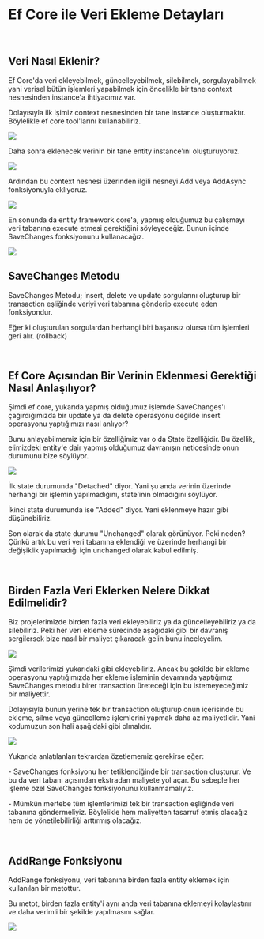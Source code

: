 # Ef Core ile Veri Ekleme Detayları 
<br>

## Veri Nasıl Eklenir?
<p>
Ef Core'da veri ekleyebilmek, güncelleyebilmek, silebilmek, sorgulayabilmek yani verisel bütün işlemleri yapabilmek için öncelikle bir tane context nesnesinden instance'a ihtiyacımız var.
</p>
<p>
Dolayısıyla ilk işimiz context nesnesinden bir tane instance oluşturmaktır. Böylelikle ef core tool'larını kullanabiliriz.
</p>
<img src="../img/dbcontext-instance.png">

<br>
<p>
Daha sonra eklenecek verinin bir tane entity instance'ını oluşturuyoruz.
</p>
<img src="../img/veri-eklerken-entity.png">

<br>
<p>
Ardından bu context nesnesi üzerinden ilgili nesneyi Add veya AddAsync fonksiyonuyla ekliyoruz.
</p>
<img src="../img/addasync-fonksiyonu.png">
    
<br>
<p>
En sonunda da entity framework core'a, yapmış olduğumuz bu çalışmayı veri tabanına execute etmesi gerektiğini söyleyeceğiz. Bunun içinde SaveChanges fonksiyonunu kullanacağız.
</p>
<img src="../img/saveChanges.png">

<br>

## SaveChanges Metodu
<p>
SaveChanges Metodu; insert, delete ve update sorgularını oluşturup bir transaction eşliğinde veriyi veri tabanına gönderip execute eden fonksiyondur.
</p>
<p>
Eğer ki oluşturulan sorgulardan herhangi biri başarısız olursa tüm işlemleri geri alır. (rollback)
</p>
<br>

## Ef Core Açısından Bir Verinin Eklenmesi Gerektiği Nasıl Anlaşılıyor? 
<p>
Şimdi ef core, yukarıda yapmış olduğumuz işlemde SaveChanges'ı çağırdığımızda bir update ya da delete operasyonu değilde insert operasyonu yaptığımızı nasıl anlıyor?
</p>
<p>
Bunu anlayabilmemiz için bir özelliğimiz var o da State özelliğidir. Bu özellik, elimizdeki entity'e dair yapmış olduğumuz davranışın neticesinde onun durumunu bize söylüyor.
</p>
<img src="../img/veri-ekleme-statei.png">

<br>
<p>
İlk state durumunda "Detached" diyor. Yani şu anda verinin üzerinde herhangi bir işlemin yapılmadığını, state'inin olmadığını söylüyor. 
</p>
<p>
İkinci state durumunda ise "Added" diyor. Yani eklenmeye hazır gibi düşünebiliriz.
</p>
<p>
Son olarak da state durumu "Unchanged" olarak görünüyor. Peki neden? Çünkü artık bu veri veri tabanına eklendiği ve üzerinde herhangi bir değişiklik yapılmadığı için unchanged olarak kabul edilmiş.
</p>
<br>

## Birden Fazla Veri Eklerken Nelere Dikkat Edilmelidir?
<p>
Biz projelerimizde birden fazla veri ekleyebiliriz ya da güncelleyebiliriz ya da silebiliriz. Peki her veri ekleme sürecinde aşağıdaki gibi bir davranış sergilersek bize nasıl bir maliyet çıkaracak gelin bunu inceleyelim.
</p>
<img src="../img/birden-fazla-veri-ekleme.png">

<br>
<p>
Şimdi verilerimizi yukarıdaki gibi ekleyebiliriz. Ancak bu şekilde bir ekleme operasyonu yaptığımızda her ekleme işleminin devamında yaptığımız SaveChanges metodu birer transaction üreteceği için bu istemeyeceğimiz bir maliyettir. 
</p>

<p>
Dolayısıyla bunun yerine tek bir transaction oluşturup onun içerisinde bu ekleme, silme veya güncelleme işlemlerini yapmak daha az maliyetlidir. Yani kodumuzun son hali aşağıdaki gibi olmalıdır. 
</p>
<img src="../img/birden-fazla-veri-ekleme1.png">

<br>
<p>
Yukarıda anlatılanları tekrardan özetlememiz gerekirse eğer:
</p>

<p> - SaveChanges fonksiyonu her tetiklendiğinde bir transaction oluşturur. Ve bu da veri tabanı açısından ekstradan maliyete yol açar. Bu sebeple her işleme özel SaveChanges fonksiyonunu kullanmamalıyız.
</p>
<p>
- Mümkün mertebe tüm işlemlerimizi tek bir transaction eşliğinde veri tabanına göndermeliyiz. Böylelikle hem maliyetten tasarruf etmiş olacağız hem de yönetilebilirliği arttırmış olacağız.
</p>
<br>

## AddRange Fonksiyonu
<p>
AddRange fonksiyonu, veri tabanına birden fazla entity eklemek için kullanılan bir metottur.
</p>
<p>
Bu metot, birden fazla entity'i aynı anda veri tabanına eklemeyi kolaylaştırır ve daha verimli bir şekilde yapılmasını sağlar.
</p>
<img src="../img/addrange.png">



